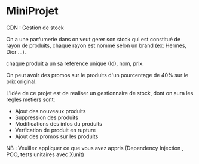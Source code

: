 # MiniProjet
CDN : Gestion de stock

On a une parfumerie dans on veut gerer son stock qui est constitué de rayon de produits, chaque rayon est nommé selon un brand (ex: Hermes, Dior ...).

chaque produit a un sa reference unique (Id), nom, prix.

On peut avoir des promos sur le produits d'un pourcentage de 40% sur le prix original.

L'idée de ce projet est de realiser un gestionnaire de stock, dont on aura les regles metiers sont:
  - Ajout des nouveaux produits
  - Suppression des produits
  - Modifications des infos du produits
  - Verfication de produit en rupture 
  - Ajout des promos sur les produits
  
NB : Veuillez appliquer ce que vous avez appris (Dependency Injection , POO, tests unitaires avec Xunit)
